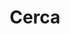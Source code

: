 ---
title: "Cerca"
layout: "search"
summary: "Cerca qualcosa su blog.airscript.it!"
robotsNoIndex: true
---
